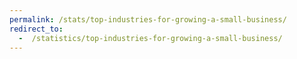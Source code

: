 ```yaml
---
permalink: /stats/top-industries-for-growing-a-small-business/
redirect_to:
  -  /statistics/top-industries-for-growing-a-small-business/
---
```

